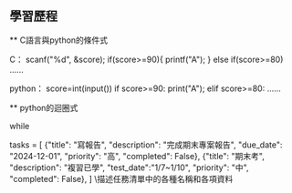 ## 學習歷程
** C語言與python的條件式

C：
scanf("%d", &score);
if(score>=90){
    printf("A");
}
else if(score>=80)
......

python：
score=int(input())
if score>=90:
    print("A");
elif score>=80:
......

** python的迴圈式

while 


tasks = [
    {"title": "寫報告", "description": "完成期末專案報告", "due_date": "2024-12-01", "priority": "高", "completed": False},
    {"title": "期末考", "description": "複習已學", "test_date":"1/7~1/10", "priority": "中", "completed": False},
]
\\描述任務清單中的各種名稱和各項資料
